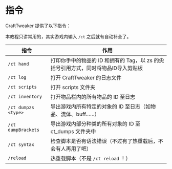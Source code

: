 # 指令

CraftTweaker 提供了以下指令：

本教程只讲常用的，其实游戏内输入 `/ct` 之后就有自动补全了。

| 指令                | 作用                                                         |
| ------------------- | ------------------------------------------------------------ |
| `/ct hand`          | 打印你手中的物品的 ID 和拥有的 Tag，以 zs 的尖括号引用方式，同时将物品ID导入剪贴板 |
| `/ct log`           | 打开 CraftTweaker 的日志文件                                 |
| `/ct scripts`       | 打开 scripts 文件夹                                          |
| `/ct inventory`     | 打开物品栏内的所有物品的 ID 至日志                           |
| `/ct dumpzs <type>` | 导出游戏内所有特定的对象的 ID 至日志（如物品、流体、buff……） |
| `/ct dumpBrackets`  | 导出游戏内部分种类的所有对象的 ID 至 ct_dumps 文件夹中       |
| `/ct syntax`        | 检查脚本是否有语法错误（不过有了热重载后，不会有人再用了吧） |
| `/reload`           | 热重载脚本（不是 `/ct reload` ！）                           |



